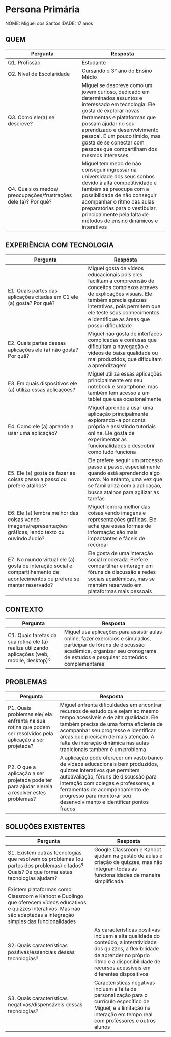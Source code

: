 # Persona Primária
NOME: Miguel dos Santos
IDADE: 17 anos

## QUEM
| Pergunta | Resposta |
| ---- | ------------ |
| Q1. Profissão | Estudante |
| Q2. Nível de Escolaridade | Cursando o 3° ano do Ensino Médio |
| Q3. Como ele(a) se descreve? | Miguel se descreve como um jovem curioso, dedicado em determinados assuntos e interessado em tecnologia. Ele gosta de explorar novas ferramentas e plataformas que possam ajudar no seu aprendizado e desenvolvimento pessoal. É um pouco tímido, mas gosta de se conectar com pessoas que compartilham dos mesmos interesses |
| Q4. Quais os medos/ preocupações/frustrações dele (a)? Por quê? | Miguel tem medo de não conseguir ingressar na universidade dos seus sonhos devido à alta competitividade e também se preocupa com a possibilidade de não conseguir acompanhar o ritmo das aulas preparatórias para o vestibular, principalmente pela falta de métodos de ensino dinâmicos e interativos |

## EXPERIÊNCIA COM TECNOLOGIA
| Pergunta | Resposta |
| ---- | ------------ |
| E1. Quais partes das aplicações citadas em C1 ele (a) gosta? Por quê? | Miguel gosta de vídeos educacionais pois eles facilitam a compreensão de conceitos complexos através de explicações visuais. Ele também aprecia quizzes interativos, pois permitem que ele teste seus conhecimentos e identifique as áreas que possui dificuldade |
| E2. Quais partes dessas aplicações ele (a) não gosta? Por quê? | Miguel não gosta de interfaces complicadas e confusas que dificultam a navegação e vídeos de baixa qualidade ou mal produzidos, que dificultam a aprendizagem |
| E3. Em quais dispositivos ele (a) utiliza essas aplicações? | Miguel utiliza essas aplicações principalmente em seu notebook e smartphone, mas também tem acesso a um tablet que usa ocasionalmente |
| E4. Como ele (a) aprende a usar uma aplicação? | Miguel aprende a usar uma aplicação principalmente explorando-a por conta própria e assistindo tutoriais online. Ele gosta de experimentar as funcionalidades e descobrir como tudo funciona |
| E5. Ele (a) gosta de fazer as coisas passo a passo ou prefere atalhos? | Ele prefere seguir um processo passo a passo, especialmente quando está aprendendo algo novo. No entanto, uma vez que se familiariza com a aplicação, busca atalhos para agilizar as tarefas |
| E6. Ele (a) lembra melhor das coisas vendo imagens/representações gráficas, lendo texto ou ouvindo áudio? | Miguel lembra melhor das coisas vendo imagens e representações gráficas. Ele acha que essas formas de informação são mais impactantes e fáceis de recordar |
| E7. No mundo virtual ele (a) gosta de interação social e compartilhamento de acontecimentos ou prefere se manter reservado? | Ele gosta de uma interação social moderada. Prefere compartilhar e interagir em fóruns de discussão e redes sociais acadêmicas, mas se mantém reservado em plataformas mais pessoais |

## CONTEXTO
| Pergunta | Resposta |
| ---- | ------------ |
| C1. Quais tarefas da sua rotina ele (a) realiza utilizando aplicações (web, mobile, desktop)? | Miguel usa aplicações para assistir aulas online, fazer exercícios e simulados, participar de fóruns de discussão acadêmica, organizar seu cronograma de estudos e pesquisar conteúdos complementares |

## PROBLEMAS
| Pergunta | Resposta |
| ---- | ------------ |
| P1. Quais problemas ele/ ela enfrenta na sua rotina que podem ser resolvidos pela aplicação a ser projetada? | Miguel enfrenta dificuldades em encontrar recursos de estudo que sejam ao mesmo tempo acessíveis e de alta qualidade. Ele também precisa de uma forma eficiente de acompanhar seu progresso e identificar áreas que precisam de mais atenção. A falta de interação dinâmica nas aulas tradicionais também é um problema |
| P2. O que a aplicação a ser projetada pode ter para ajudar ele/ela a resolver estes problemas? | A aplicação pode oferecer um vasto banco de vídeos educacionais bem produzidos, quizzes interativos que permitem autoavaliação, fóruns de discussão para interação com colegas e professores, e ferramentas de acompanhamento de progresso para monitorar seu desenvolvimento e identificar pontos fracos |

## SOLUÇÕES EXISTENTES
| Pergunta | Resposta |
| ---- | ------------ |
| S1. Existem outras tecnologias que resolvem os problemas (ou partes dos problemas) citados? Quais? De que forma estas tecnologias ajudam?| Google Classroom e Kahoot ajudam na gestão de aulas e criação de quizzes, mas não integram todas as funcionalidades de maneira simplificada.
Existem plataformas como Classroom e Kahoot e Duolingo que oferecem vídeos educativos e quizzes interativos. Mas não são adaptadas a integração simples das funcionalidades |
| S2. Quais características positivas/essenciais dessas tecnologias?| As características positivas incluem a alta qualidade do conteúdo, a interatividade dos quizzes, a flexibilidade de aprender no próprio ritmo e a disponibilidade de recursos acessíveis em diferentes dispositivos |
| S3. Quais características negativas/dispensáveis dessas tecnologias?| Características negativas incluem a falta de personalização para o currículo específico de Miguel, e a limitação na interação em tempo real com professores e outros alunos |
